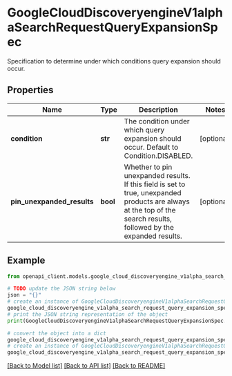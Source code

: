 # GoogleCloudDiscoveryengineV1alphaSearchRequestQueryExpansionSpec

Specification to determine under which conditions query expansion should occur.

## Properties

Name | Type | Description | Notes
------------ | ------------- | ------------- | -------------
**condition** | **str** | The condition under which query expansion should occur. Default to Condition.DISABLED. | [optional] 
**pin_unexpanded_results** | **bool** | Whether to pin unexpanded results. If this field is set to true, unexpanded products are always at the top of the search results, followed by the expanded results. | [optional] 

## Example

```python
from openapi_client.models.google_cloud_discoveryengine_v1alpha_search_request_query_expansion_spec import GoogleCloudDiscoveryengineV1alphaSearchRequestQueryExpansionSpec

# TODO update the JSON string below
json = "{}"
# create an instance of GoogleCloudDiscoveryengineV1alphaSearchRequestQueryExpansionSpec from a JSON string
google_cloud_discoveryengine_v1alpha_search_request_query_expansion_spec_instance = GoogleCloudDiscoveryengineV1alphaSearchRequestQueryExpansionSpec.from_json(json)
# print the JSON string representation of the object
print(GoogleCloudDiscoveryengineV1alphaSearchRequestQueryExpansionSpec.to_json())

# convert the object into a dict
google_cloud_discoveryengine_v1alpha_search_request_query_expansion_spec_dict = google_cloud_discoveryengine_v1alpha_search_request_query_expansion_spec_instance.to_dict()
# create an instance of GoogleCloudDiscoveryengineV1alphaSearchRequestQueryExpansionSpec from a dict
google_cloud_discoveryengine_v1alpha_search_request_query_expansion_spec_from_dict = GoogleCloudDiscoveryengineV1alphaSearchRequestQueryExpansionSpec.from_dict(google_cloud_discoveryengine_v1alpha_search_request_query_expansion_spec_dict)
```
[[Back to Model list]](../README.md#documentation-for-models) [[Back to API list]](../README.md#documentation-for-api-endpoints) [[Back to README]](../README.md)


